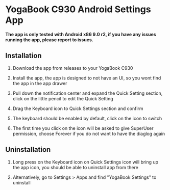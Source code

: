 # YogaBook C930 Android Settings App

**The app is only tested with Android x86 9.0 r2, if you have any issues running the app, please report to issues.**

## Installation

1. Download the app from releases to your YogaBook C930

2. Install the app, the app is designed to not have an UI, so you wont find the app in the app drawer

3. Pull down the notification center and expand the Quick Setting section, click on the little pencil to edit the Quick Setting

4. Drag the Keyboard icon to Quick Settings section and confirm

5. The keyboard should be enabled by default, click on the icon to switch

6. The first time you click on the icon will be asked to give SuperUser permission, choose Forever if you do not want to have the diaglog again

## Uninstallation

1. Long press on the Keyboard icon on Quick Settings icon will bring up the app icon, you should be able to uninstall app from there

2. Alternatively, go to Settings > Apps and find "YogaBook Settings" to uninstall